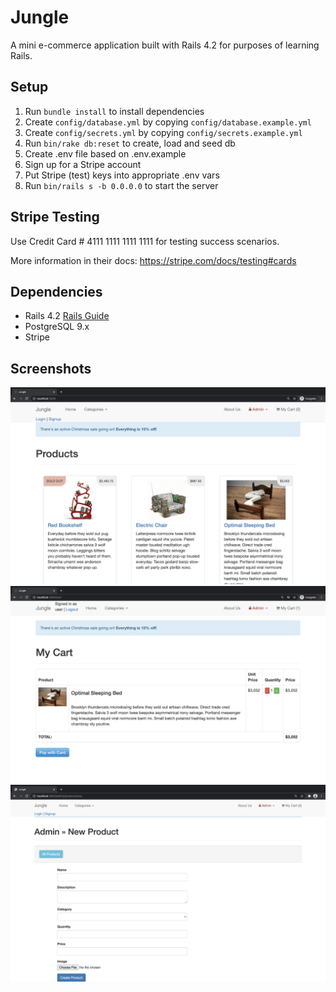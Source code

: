 # Jungle

A mini e-commerce application built with Rails 4.2 for purposes of learning Rails.


## Setup

1. Run `bundle install` to install dependencies
2. Create `config/database.yml` by copying `config/database.example.yml`
3. Create `config/secrets.yml` by copying `config/secrets.example.yml`
4. Run `bin/rake db:reset` to create, load and seed db
5. Create .env file based on .env.example
6. Sign up for a Stripe account
7. Put Stripe (test) keys into appropriate .env vars
8. Run `bin/rails s -b 0.0.0.0` to start the server

## Stripe Testing

Use Credit Card # 4111 1111 1111 1111 for testing success scenarios.

More information in their docs: <https://stripe.com/docs/testing#cards>

## Dependencies

* Rails 4.2 [Rails Guide](http://guides.rubyonrails.org/v4.2/)
* PostgreSQL 9.x
* Stripe

## Screenshots

!["Home Page"](https://raw.githubusercontent.com/al-lotina/jungle-rails/master/docs/home-page.png)
!["My Cart page"](https://raw.githubusercontent.com/al-lotina/jungle-rails/master/docs/cart.png)
!["New Product page for Admin users only"](https://raw.githubusercontent.com/al-lotina/jungle-rails/master/docs/admin-new-product.png)

